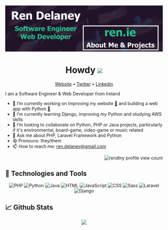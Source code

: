 [![Header](https://github.com/rendlny/rendlny/blob/main/linked_in_banner.png?v=1 "Header")](https://ren.ie/)

<h1 align="center">Howdy <img src="https://media.giphy.com/media/hvRJCLFzcasrR4ia7z/giphy.gif" width="25px"></h1>
<p align="center">
  <a href="https://ren.ie" target="blank">Website</a> •
  <a href="https://twitter.com/ren_delaney" target="blank">Twitter</a> •
  <a href="https://www.linkedin.com/in/ren-delaney" target="blank">Linkedin</a>
</p>

I am a Software Engineer & Web Developer from Ireland
- 🚀 I’m currently working on Improving my website <a href="https://ren.ie" target="_blank">:link:</a> and building a web app with Python <a href="https://github.com/rendlny/imdb_user_data_analysis" target="_blank">:link:</a>
- 🌱 I’m currently learning Django, improving my Python and studying AWS skills
- 👯 I’m looking to collaborate on Python, PHP or Java projects, particularly if it's environmental, board-game, video-game or music related
- 💬 Ask me about PHP, Laravel Framework and Python
- 😄 Pronouns: they/them
- 📫 How to reach me: ren.delaney@gmail.com

<p align="right"><img src=https://komarev.com/ghpvc/?username=rendlny&color=22c38e alt="rendlny profile view count"/></p>

<h2>🔧 Technologies and Tools</h2>
<p align="center">
  <img alt="PHP" src="https://img.shields.io/badge/PHP-777BB4?logo=php&logoColor=white&style=for-the-badge" />
  <img alt="Python" src="https://img.shields.io/badge/Python-3776AB?logo=python&logoColor=white&style=for-the-badge" />
  <img alt="Java" src="https://img.shields.io/badge/Java-007396?logo=java&logoColor=white&style=for-the-badge" />
  <img alt="HTML" src="https://img.shields.io/badge/HTML-E34F26?logo=html5&logoColor=white&style=for-the-badge" />
  <img alt="JavaScript" src="https://img.shields.io/badge/JavaScript-F7DF1E?logo=javascript&logoColor=white&style=for-the-badge" />
  <img alt="CSS" src="https://img.shields.io/badge/CSS-1572B6?logo=css3&logoColor=white&style=for-the-badge" />
  <img alt="Sass" src="https://img.shields.io/badge/Sass-CC6699?logo=sass&logoColor=white&style=for-the-badge" />
  <img alt="Laravel" src="https://img.shields.io/badge/Laravel-FF2D20?logo=laravel&logoColor=white&style=for-the-badge" />
  <img alt="Django" src="https://img.shields.io/badge/Django-092E20?logo=django&logoColor=white&style=for-the-badge" />
</p>

<h2>📈 Github Stats</h2>
<p align="center">
  <a href="https://github.com/rendlny/rendlny">
    <img align="center" src="https://github-readme-stats.vercel.app/api/top-langs/?username=rendlny&text_color=22c28d&title_color=f8f9fa&bg_color=220b3a&count_private=true" />
  </a>
</p>
